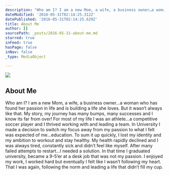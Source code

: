 ```yaml
---
description: "Who am I? I am a new Mom, a wife, a business owner…a woman who has found her passion in life and is building a life she loves.\n\nBut it wasn’t always like that. My story, my journey has many bumps, many successes and I know its far from over!\n\nFor most of my life I was an athlete…a competitive soccer player and I thrived working with and leading a team. In University I made a decision to switch my focus away from my passion to what I felt was expected of me…education. \n\nTo sum it up quickly, I lost my identity and my ambition to workout and stay healthy. My health rapidly declined and I was always tired, constantly sick and didn’t feel like myself. After many failed attempts to restart…I needed a solution.\n\nIn that time I graduated university, became a 9-5’er at a desk job that was not my passion. I enjoyed my work, I worked hard but eventually I felt like I wasn’t following my heart. That I was again, following the norm and leading a life that didn’t fill my cup.\n"
dateModified: '2016-05-31T02:14:25.312Z'
datePublished: '2016-05-31T02:14:25.629Z'
title: About Me
author: []
sourcePath: _posts/2016-05-31-about-me.md
starred: true
inFeed: true
hasPage: false
inNav: false
_type: MediaObject

---
```

<article style=""><img src="https://the-grid-user-content.s3-us-west-2.amazonaws.com/5de5a833-2132-4cb1-b7f1-e27a43d5234f.jpg" /><h1>About Me</h1><p>Who am I? I am a new Mom, a wife, a business owner…a woman who has found her passion in life and is building a life she loves. But it wasn’t always like that. My story, my journey has many bumps, many successes and I know its far from over! For most of my life I was an athlete…a competitive soccer player and I thrived working with and leading a team. In University I made a decision to switch my focus away from my passion to what I felt was expected of me…education. To sum it up quickly, I lost my identity and my ambition to workout and stay healthy. My health rapidly declined and I was always tired, constantly sick and didn’t feel like myself. After many failed attempts to restart…I needed a solution. In that time I graduated university, became a 9-5’er at a desk job that was not my passion. I enjoyed my work, I worked hard but eventually I felt like I wasn’t following my heart. That I was again, following the norm and leading a life that didn’t fill my cup. </p></article>